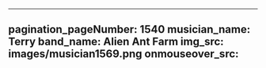 ------
pagination_pageNumber: 1540
musician_name: Terry
band_name: Alien Ant Farm
img_src: images/musician1569.png
onmouseover_src: 
------